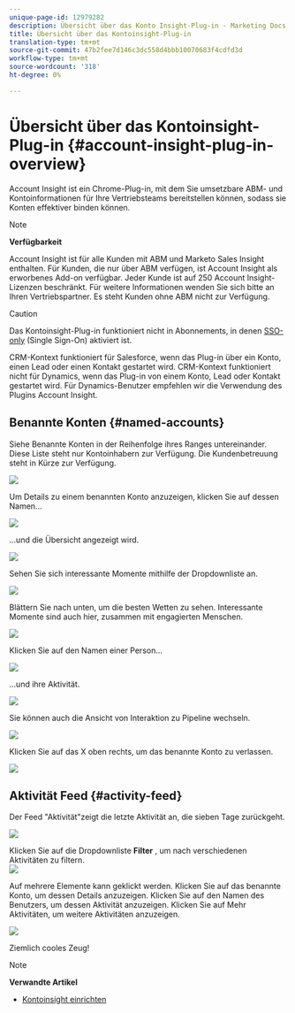 ```yaml
---
unique-page-id: 12979282
description: Übersicht über das Konto Insight-Plug-in - Marketing Docs - Produktdokumentation
title: Übersicht über das Kontoinsight-Plug-in
translation-type: tm+mt
source-git-commit: 47b2fee7d146c3dc558d4bbb10070683f4cdfd3d
workflow-type: tm+mt
source-wordcount: '318'
ht-degree: 0%

---
```



# Übersicht über das Kontoinsight-Plug-in {#account-insight-plug-in-overview}

Account Insight ist ein Chrome-Plug-in, mit dem Sie umsetzbare ABM- und Kontoinformationen für Ihre Vertriebsteams bereitstellen können, sodass sie Konten effektiver binden können.

>[!NOTE]
>
>**Verfügbarkeit**
>
>Account Insight ist für alle Kunden mit ABM und Marketo Sales Insight enthalten. Für Kunden, die nur über ABM verfügen, ist Account Insight als erworbenes Add-on verfügbar. Jeder Kunde ist auf 250 Account Insight-Lizenzen beschränkt. Für weitere Informationen wenden Sie sich bitte an Ihren Vertriebspartner. Es steht Kunden ohne ABM nicht zur Verfügung.

>[!CAUTION]
>
>Das Kontoinsight-Plug-in funktioniert nicht in Abonnements, in denen [SSO-only](http://docs.marketo.com/display/DOCS/Restrict+User+Login+to+SSO+Only) (Single Sign-On) aktiviert ist.
>
>CRM-Kontext funktioniert für Salesforce, wenn das Plug-in über ein Konto, einen Lead oder einen Kontakt gestartet wird. CRM-Kontext funktioniert nicht für Dynamics, wenn das Plug-in von einem Konto, Lead oder Kontakt gestartet wird. Für Dynamics-Benutzer empfehlen wir die Verwendung des Plugins Account Insight.

## Benannte Konten {#named-accounts}

Siehe Benannte Konten in der Reihenfolge ihres Ranges untereinander. Diese Liste steht nur Kontoinhabern zur Verfügung. Die Kundenbetreuung steht in Kürze zur Verfügung.

![](assets/na1.png)

Um Details zu einem benannten Konto anzuzeigen, klicken Sie auf dessen Namen...

![](assets/na3.png)

...und die Übersicht angezeigt wird.

![](assets/na4.png)

Sehen Sie sich interessante Momente mithilfe der Dropdownliste an.

![](assets/na5.png)

Blättern Sie nach unten, um die besten Wetten zu sehen. Interessante Momente sind auch hier, zusammen mit engagierten Menschen.

![](assets/na6.png)

Klicken Sie auf den Namen einer Person...

![](assets/na7.png)

...und ihre Aktivität.

![](assets/na8.png)

Sie können auch die Ansicht von Interaktion zu Pipeline wechseln.

![](assets/na9.png)

Klicken Sie auf das X oben rechts, um das benannte Konto zu verlassen.

![](assets/na10.png)

## Aktivität Feed {#activity-feed}

Der Feed &quot;Aktivität&quot;zeigt die letzte Aktivität an, die sieben Tage zurückgeht.

![](assets/af1.png)

Klicken Sie auf die Dropdownliste **Filter** , um nach verschiedenen Aktivitäten zu filtern.\
![](assets/af2.png)

Auf mehrere Elemente kann geklickt werden. Klicken Sie auf das benannte Konto, um dessen Details anzuzeigen. Klicken Sie auf den Namen des Benutzers, um dessen Aktivität anzuzeigen. Klicken Sie auf Mehr Aktivitäten, um weitere Aktivitäten anzuzeigen.

![](assets/af3.png)

Ziemlich cooles Zeug!

>[!NOTE]
>
>**Verwandte Artikel**
>
>* [Kontoinsight einrichten](set-up-account-insight.md)

>



